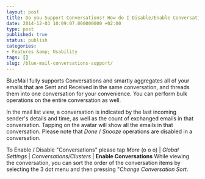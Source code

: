 ```yaml
---
layout: post
title: Do you Support Conversations? How do I Disable/Enable Conversations?
date: 2014-12-03 10:09:07.000000000 +02:00
type: post
published: true
status: publish
categories:
- Features &amp; Usability
tags: []
slug: /blue-mail-conversations-support/
---
```


BlueMail fully supports Conversations and smartly aggregates all of your emails that are Sent and Received in the same conversation, and threads them into one conversation for your convenience. You can perform bulk operations on the entire conversation as well.

In the mail list view, a conversation is indicated by the last incoming sender's details and time, as well as the count of exchanged emails in that conversation. Tapping on the avatar will show all the emails in that conversation. Please note that *Done* / *Snooze* operations are disabled in a conversation.

To Enable / Disable "Conversations" please tap *More* (o o o) \| *Global Settings* \| *Conversations/Clusters* \| **Enable Conversations**
While viewing the conversation, you can sort the order of the conversation items by selecting the 3 dot menu and then pressing "*Change Conversation Sort*.